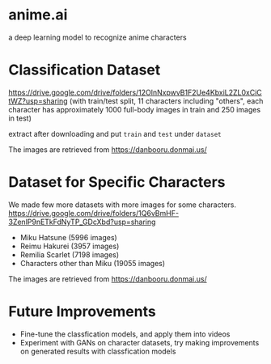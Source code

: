 # anime.ai
a deep learning model to recognize anime characters 

# Classification Dataset

https://drive.google.com/drive/folders/12OlnNxpwvB1F2Ue4KbxiL2ZL0xCiCtWZ?usp=sharing (with train/test split, 11 characters including "others", each character has approximately 1000 full-body images in train and 250 images in test)

extract after downloading and put `train` and `test` under `dataset`

The images are retrieved from https://danbooru.donmai.us/

# Dataset for Specific Characters

We made few more datasets with more images for some characters. https://drive.google.com/drive/folders/1Q6vBmHF-3ZenlP9nETkFdNyTP_GDcXbd?usp=sharing
- Miku Hatsune (5996 images)
- Reimu Hakurei (3957 images)
- Remilia Scarlet (7198 images)
- Characters other than Miku (19055 images)

The images are retrieved from https://danbooru.donmai.us/

# Future Improvements

- Fine-tune the classfication models, and apply them into videos
- Experiment with GANs on character datasets, try making improvements on generated results with classfication models
